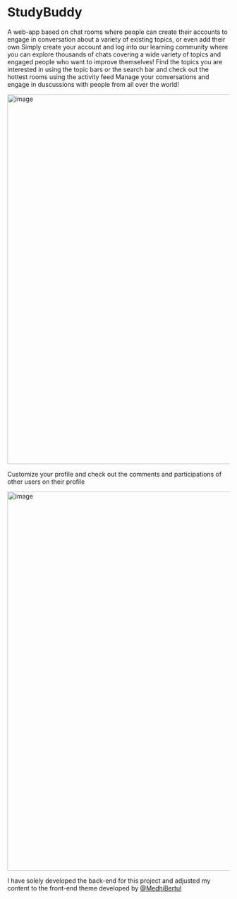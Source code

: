 # StudyBuddy
A web-app based on chat rooms where people can create their accounts to engage in conversation about a variety of existing topics, or even add their own
Simply create your account and log into our learning community where you can explore thousands of chats covering a wide variety of topics and engaged people who want to improve themselves!
Find the topics you are interested in using the topic bars or the search bar and check out the hottest rooms using the activity feed
Manage your conversations and engage in duscussions with people from all over the world!

<img width="838" alt="image" src="https://github.com/victor-regis-m/studybuddy/assets/80857814/e26c9550-7951-46a6-8fbe-f9f87bb0355e">

Customize your profile and check out the comments and participations of other users on their profile 

<img width="859" alt="image" src="https://github.com/victor-regis-m/studybuddy/assets/80857814/5f1cb9d4-f1db-4880-9152-e90c32bd92e8">


I have solely developed the back-end for this project and adjusted my content to the front-end theme developed by [@MedhiBertul](https://github.com/MidouWebDev)
